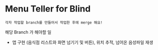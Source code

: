 # Menu Teller for Blind
`각자 작업할 branch를 만들어서 작업한 후에 merge 해요!`

해당 Branch 가 해야할 일
- 앱 구현 (음식점 리스트와 화면 넘기기 및 버튼), 위치 추적, 넘어온 음성파일 재생